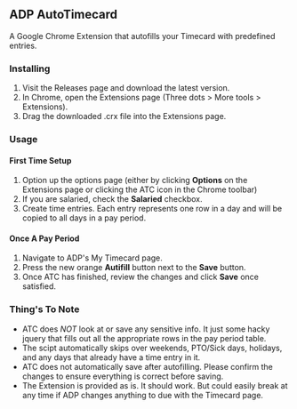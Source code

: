 ## ADP AutoTimecard

A Google Chrome Extension that autofills your Timecard with predefined entries. 

### Installing
1) Visit the Releases page and download the latest version.
2) In Chrome, open the Extensions page (Three dots > More tools > Extensions).
3) Drag the downloaded .crx file into the Extensions page.

### Usage
#### First Time Setup
1) Option up the options page (either by clicking **Options** on the Extensions page or clicking the ATC icon in the Chrome toolbar)
2) If you are salaried, check the **Salaried** checkbox.
3) Create time entries. Each entry represents one row in a day and will be copied to all days in a pay period.

#### Once A Pay Period
1) Navigate to ADP's My Timecard page.
2) Press the new orange **Autifill** button next to the **Save** button.
3) Once ATC has finished, review the changes and click **Save** once satisfied. 

### Thing's To Note
- ATC does *NOT* look at or save any sensitive info. It just some hacky jquery that fills out all the appropriate rows in the pay period table.
- The scipt automatically skips over weekends, PTO/Sick days, holidays, and any days that already have a time entry in it.
- ATC does not automatically save after autofilling. Please confirm the changes to ensure everything is correct before saving.
- The Extension is provided as is. It should work. But could easily break at any time if ADP changes anything to due with the Timecard page.
